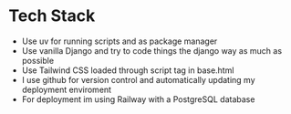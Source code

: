 # Tech Stack
- Use uv for running scripts and as package manager
- Use vanilla Django and try to code things the django way as much as possible
- Use Tailwind CSS loaded through script tag in base.html
- I use github for version control and automatically updating my deployment enviroment
- For deployment im using Railway with a PostgreSQL database